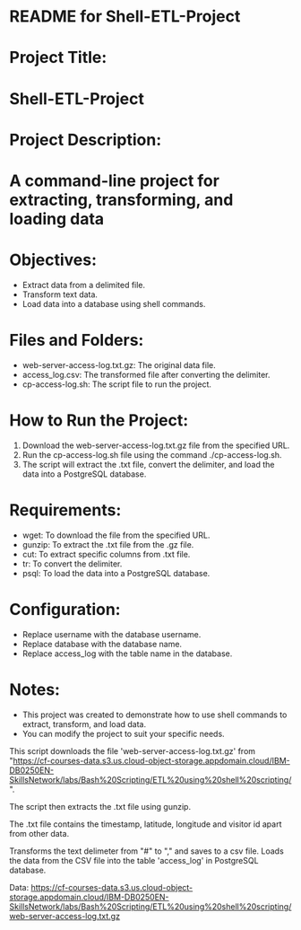 # README for Shell-ETL-Project
# Project Title:
# Shell-ETL-Project
# Project Description:
# A command-line project for extracting, transforming, and loading data
# Objectives:
- Extract data from a delimited file.
- Transform text data.
- Load data into a database using shell commands.

# Files and Folders:
- web-server-access-log.txt.gz: The original data file.
- access_log.csv: The transformed file after converting the delimiter.
- cp-access-log.sh: The script file to run the project.

# How to Run the Project:
1. Download the web-server-access-log.txt.gz file from the specified URL.
2. Run the cp-access-log.sh file using the command ./cp-access-log.sh.
3. The script will extract the .txt file, convert the delimiter, and load the data into a PostgreSQL database.

# Requirements:
- wget: To download the file from the specified URL.
- gunzip: To extract the .txt file from the .gz file.
- cut: To extract specific columns from .txt file.
- tr: To convert the delimiter.
- psql: To load the data into a PostgreSQL database.

# Configuration:
- Replace username with the database username.
- Replace database with the database name.
- Replace access_log with the table name in the database.

# Notes:
- This project was created to demonstrate how to use shell commands to extract, transform, and load data.
- You can modify the project to suit your specific needs.

  
This script downloads the file 'web-server-access-log.txt.gz'
from "https://cf-courses-data.s3.us.cloud-object-storage.appdomain.cloud/IBM-DB0250EN-SkillsNetwork/labs/Bash%20Scripting/ETL%20using%20shell%20scripting/".

The script then extracts the .txt file using gunzip.

The .txt file contains the timestamp, latitude, longitude and visitor id apart from other data.

Transforms the text delimeter from "#" to "," and saves to a csv file.
Loads the data from the CSV file into the table 'access_log' in PostgreSQL database.

Data: https://cf-courses-data.s3.us.cloud-object-storage.appdomain.cloud/IBM-DB0250EN-SkillsNetwork/labs/Bash%20Scripting/ETL%20using%20shell%20scripting/web-server-access-log.txt.gz
